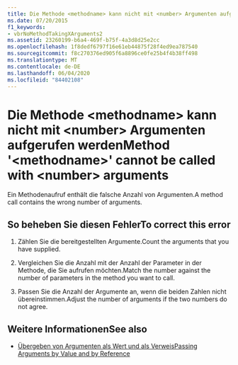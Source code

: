 ```yaml
---
title: Die Methode <methodname> kann nicht mit <number> Argumenten aufgerufen werden
ms.date: 07/20/2015
f1_keywords:
- vbrNoMethodTakingXArguments2
ms.assetid: 23260199-b6a4-469f-b75f-4a3d8d25e2cc
ms.openlocfilehash: 1f8dedf6797f16e61eb44875f28f4ed9ea787540
ms.sourcegitcommit: f8c270376ed905f6a8896ce0fe25b4f4b38ff498
ms.translationtype: MT
ms.contentlocale: de-DE
ms.lasthandoff: 06/04/2020
ms.locfileid: "84402108"
---
```

# <a name="method-methodname-cannot-be-called-with-number-arguments"></a><span data-ttu-id="3c5e3-102">Die Methode \<methodname> kann nicht mit \<number> Argumenten aufgerufen werden</span><span class="sxs-lookup"><span data-stu-id="3c5e3-102">Method '\<methodname>' cannot be called with \<number> arguments</span></span>
<span data-ttu-id="3c5e3-103">Ein Methodenaufruf enthält die falsche Anzahl von Argumenten.</span><span class="sxs-lookup"><span data-stu-id="3c5e3-103">A method call contains the wrong number of arguments.</span></span>  
  
## <a name="to-correct-this-error"></a><span data-ttu-id="3c5e3-104">So beheben Sie diesen Fehler</span><span class="sxs-lookup"><span data-stu-id="3c5e3-104">To correct this error</span></span>  
  
1. <span data-ttu-id="3c5e3-105">Zählen Sie die bereitgestellten Argumente.</span><span class="sxs-lookup"><span data-stu-id="3c5e3-105">Count the arguments that you have supplied.</span></span>  
  
2. <span data-ttu-id="3c5e3-106">Vergleichen Sie die Anzahl mit der Anzahl der Parameter in der Methode, die Sie aufrufen möchten.</span><span class="sxs-lookup"><span data-stu-id="3c5e3-106">Match the number against the number of parameters in the method you want to call.</span></span>  
  
3. <span data-ttu-id="3c5e3-107">Passen Sie die Anzahl der Argumente an, wenn die beiden Zahlen nicht übereinstimmen.</span><span class="sxs-lookup"><span data-stu-id="3c5e3-107">Adjust the number of arguments if the two numbers do not agree.</span></span>  
  
## <a name="see-also"></a><span data-ttu-id="3c5e3-108">Weitere Informationen</span><span class="sxs-lookup"><span data-stu-id="3c5e3-108">See also</span></span>

- [<span data-ttu-id="3c5e3-109">Übergeben von Argumenten als Wert und als Verweis</span><span class="sxs-lookup"><span data-stu-id="3c5e3-109">Passing Arguments by Value and by Reference</span></span>](../programming-guide/language-features/procedures/passing-arguments-by-value-and-by-reference.md)
